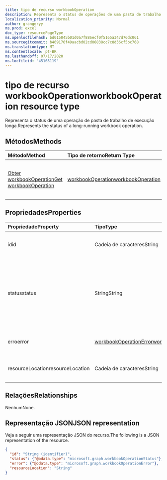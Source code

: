 ```yaml
---
title: tipo de recurso workbookOperation
description: Representa o status de operações de uma pasta de trabalho de execução longa.
localization_priority: Normal
author: grangeryy
ms.prod: excel
doc_type: resourcePageType
ms.openlocfilehash: bd015045b01d0a7f886ecf0f5165a347d76dc061
ms.sourcegitcommit: b469176f49aacbd02cd06838cc7c8d36cf5bc768
ms.translationtype: MT
ms.contentlocale: pt-BR
ms.lasthandoff: 07/17/2020
ms.locfileid: "45165119"
---
```

# <a name="workbookoperation-resource-type"></a><span data-ttu-id="7da3b-103">tipo de recurso workbookOperation</span><span class="sxs-lookup"><span data-stu-id="7da3b-103">workbookOperation resource type</span></span>

<span data-ttu-id="7da3b-104">Representa o status de uma operação de pasta de trabalho de execução longa.</span><span class="sxs-lookup"><span data-stu-id="7da3b-104">Represents the status of a long-running workbook operation.</span></span>

## <a name="methods"></a><span data-ttu-id="7da3b-105">Métodos</span><span class="sxs-lookup"><span data-stu-id="7da3b-105">Methods</span></span>

| <span data-ttu-id="7da3b-106">Método</span><span class="sxs-lookup"><span data-stu-id="7da3b-106">Method</span></span>       | <span data-ttu-id="7da3b-107">Tipo de retorno</span><span class="sxs-lookup"><span data-stu-id="7da3b-107">Return Type</span></span> | <span data-ttu-id="7da3b-108">Descrição</span><span class="sxs-lookup"><span data-stu-id="7da3b-108">Description</span></span> |
|:-------------|:------------|:------------|
| [<span data-ttu-id="7da3b-109">Obter workbookOperation</span><span class="sxs-lookup"><span data-stu-id="7da3b-109">Get workbookOperation</span></span>](../api/workbookoperation-get.md) | [<span data-ttu-id="7da3b-110">workbookOperation</span><span class="sxs-lookup"><span data-stu-id="7da3b-110">workbookOperation</span></span>](workbookoperation.md) | <span data-ttu-id="7da3b-111">Recuperar o status de um objeto **workbookOperation** .</span><span class="sxs-lookup"><span data-stu-id="7da3b-111">Retrieve the status of a **workbookOperation** object.</span></span> |

## <a name="properties"></a><span data-ttu-id="7da3b-112">Propriedades</span><span class="sxs-lookup"><span data-stu-id="7da3b-112">Properties</span></span>

| <span data-ttu-id="7da3b-113">Propriedade</span><span class="sxs-lookup"><span data-stu-id="7da3b-113">Property</span></span>     | <span data-ttu-id="7da3b-114">Tipo</span><span class="sxs-lookup"><span data-stu-id="7da3b-114">Type</span></span>        | <span data-ttu-id="7da3b-115">Descrição</span><span class="sxs-lookup"><span data-stu-id="7da3b-115">Description</span></span> |
|:-------------|:------------|:------------|
|<span data-ttu-id="7da3b-116">id</span><span class="sxs-lookup"><span data-stu-id="7da3b-116">id</span></span>|<span data-ttu-id="7da3b-117">Cadeia de caracteres</span><span class="sxs-lookup"><span data-stu-id="7da3b-117">String</span></span>| <span data-ttu-id="7da3b-118">A ID da operação. Somente leitura.</span><span class="sxs-lookup"><span data-stu-id="7da3b-118">The operation id. Read-only.</span></span>|
|<span data-ttu-id="7da3b-119">status</span><span class="sxs-lookup"><span data-stu-id="7da3b-119">status</span></span>|<span data-ttu-id="7da3b-120">String</span><span class="sxs-lookup"><span data-stu-id="7da3b-120">String</span></span>| <span data-ttu-id="7da3b-121">O status atual da operação.</span><span class="sxs-lookup"><span data-stu-id="7da3b-121">The current status of the operation.</span></span> <span data-ttu-id="7da3b-122">Os valores possíveis são: `notStarted`, `running`, `succeeded`, `failed`.</span><span class="sxs-lookup"><span data-stu-id="7da3b-122">Possible values are: `notStarted`, `running`, `succeeded`, `failed`.</span></span>|
|<span data-ttu-id="7da3b-123">erro</span><span class="sxs-lookup"><span data-stu-id="7da3b-123">error</span></span>|[<span data-ttu-id="7da3b-124">workbookOperationError</span><span class="sxs-lookup"><span data-stu-id="7da3b-124">workbookOperationError</span></span>](workbookoperationerror.md)| <span data-ttu-id="7da3b-125">O erro retornado pela operação.</span><span class="sxs-lookup"><span data-stu-id="7da3b-125">The error returned by the operation.</span></span>|
|<span data-ttu-id="7da3b-126">resourceLocation</span><span class="sxs-lookup"><span data-stu-id="7da3b-126">resourceLocation</span></span>|<span data-ttu-id="7da3b-127">Cadeia de caracteres</span><span class="sxs-lookup"><span data-stu-id="7da3b-127">String</span></span>| <span data-ttu-id="7da3b-128">O URI do recurso para o resultado.</span><span class="sxs-lookup"><span data-stu-id="7da3b-128">The resource URI for the result.</span></span>|

## <a name="relationships"></a><span data-ttu-id="7da3b-129">Relações</span><span class="sxs-lookup"><span data-stu-id="7da3b-129">Relationships</span></span>

<span data-ttu-id="7da3b-130">Nenhum</span><span class="sxs-lookup"><span data-stu-id="7da3b-130">None.</span></span>

## <a name="json-representation"></a><span data-ttu-id="7da3b-131">Representação JSON</span><span class="sxs-lookup"><span data-stu-id="7da3b-131">JSON representation</span></span>

<span data-ttu-id="7da3b-132">Veja a seguir uma representação JSON do recurso.</span><span class="sxs-lookup"><span data-stu-id="7da3b-132">The following is a JSON representation of the resource.</span></span>

<!-- {
  "blockType": "resource",
  "optionalProperties": [

  ],
  "@odata.type": "microsoft.graph.workbookOperation",
  "baseType": "",
  "keyProperty": "id"
}-->

```json
{
  "id": "String (identifier)",
  "status": {"@odata.type": "microsoft.graph.workbookOperationStatus"},
  "error": {"@odata.type": "microsoft.graph.workbookOperationError"},
  "resourceLocation": "String"
}
```

<!-- uuid: 16cd6b66-4b1a-43a1-adaf-3a886856ed98
2019-02-04 14:57:30 UTC -->
<!-- {
  "type": "#page.annotation",
  "description": "workbookOperation resource",
  "keywords": "",
  "section": "documentation",
  "tocPath": ""
}-->
